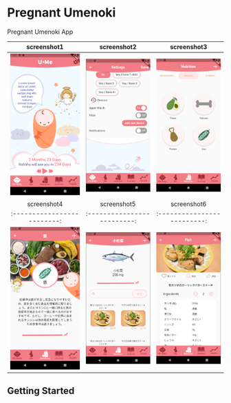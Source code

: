 # Pregnant Umenoki

Pregnant Umenoki App

screenshot1	| screenshot2 | screenshot3
:-------------------------:|:-------------------------:|:-------------------------:
![ScreenShot](/screenshots/screenshot1.png)	| ![ScreenShot](/screenshots/screenshot2.png) | ![ScreenShot](/screenshots/screenshot3.png)
screenshot4	| screenshot5 | screenshot6
:-------------------------:|:-------------------------:|:-------------------------:
![ScreenShot](/screenshots/screenshot4.png)	| ![ScreenShot](/screenshots/screenshot5.png) | ![ScreenShot](/screenshots/screenshot6.png)

## Getting Started


